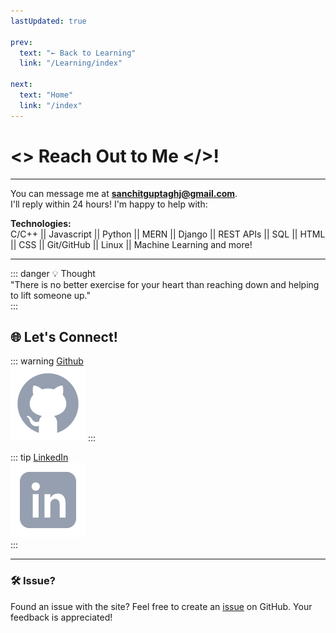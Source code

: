 ```yaml
---
lastUpdated: true

prev:
  text: "← Back to Learning"
  link: "/Learning/index"

next:
  text: "Home"
  link: "/index"
---
```


# <> Reach Out to Me </>!

---

You can message me at <span style="color:yellow">**sanchitguptaghj@gmail.com**</span>.  
I'll reply within 24 hours! I'm happy to help with:

**Technologies:**  
C/C++ || Javascript || Python || MERN || Django || REST APIs || SQL || HTML || CSS || Git/GitHub || Linux || Machine Learning and more!

---

::: danger 💡 Thought  
"There is no better exercise for your heart than reaching down and helping to lift someone up."  
:::

## 🌐 **Let's Connect!**

::: warning [Github](https://github.com/1-Sanchit-1/)  
[![Github](/icons8-github.svg)](https://github.com/1-Sanchit-1/)
:::

::: tip [LinkedIn](https://www.linkedin.com/in/sanchit-gupta-15a1b9229/)  
[![LinkedIn](/icons8-linkedin.svg)](https://www.linkedin.com/in/sanchit-gupta-15a1b9229/)  
:::

---

### 🛠️ **Issue?**

Found an issue with the site? Feel free to create an <span style="color:red">[issue](https://github.com/1-Sanchit-1/site/issues)</span> on GitHub. Your feedback is appreciated!
